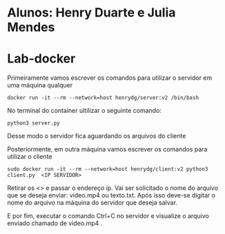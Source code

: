 # Alunos: Henry Duarte e Julia Mendes

# Lab-docker

Primeiramente vamos escrever os comandos para utilizar o servidor em uma máquina qualquer

```
docker run -it --rm --network=host henrydg/server:v2 /bin/bash
```
No terminal do container ultilizar o seguinte comando:
```
python3 server.py
```
Desse modo o servidor fica aguardando os arquivos do cliente


Posteriormente, em outra máquina vamos escrever os comandos para utilizar o cliente
```
sudo docker run -it --rm --network=host henrydg/client:v2 python3 client.py  <IP SERVIDOR>
```
Retirar os <> e passar o endereço ip. Vai ser solicitado o nome do arquivo que se deseja enviar: video.mp4 ou texto.txt.
Após isso deve-se digitar o nome do arquivo na máquina do servidor que deseja salvar.

E por fim, executar o comando Ctrl+C no servidor e visualize o arquivo enviado chamado de video.mp4 .



